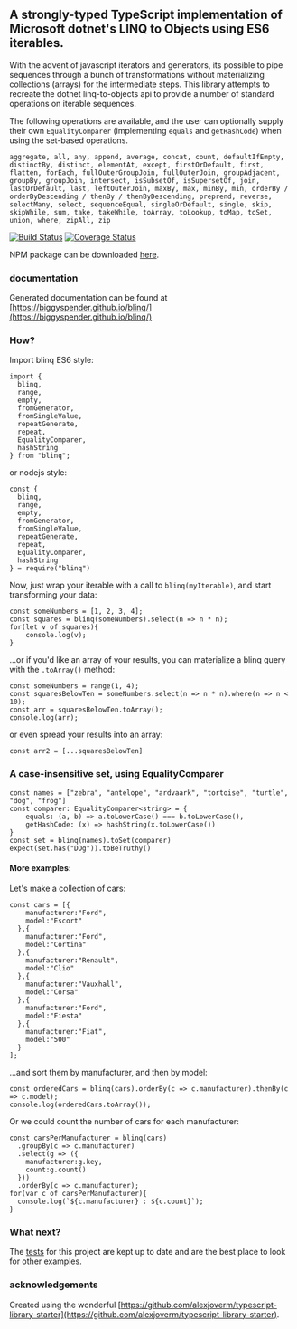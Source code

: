## A strongly-typed TypeScript implementation of Microsoft dotnet's LINQ to Objects using ES6 iterables.

With the advent of javascript iterators and generators, its possible to pipe sequences through a bunch of transformations without materializing collections (arrays) for the intermediate steps. This library attempts to recreate the dotnet linq-to-objects api to provide a number of standard operations on iterable sequences.

The following operations are available, and the user can optionally supply their own `EqualityComparer` (implementing `equals` and `getHashCode`) when using the set-based operations.



```aggregate, all, any, append, average, concat, count, defaultIfEmpty, distinctBy, distinct, elementAt, except, firstOrDefault, first, flatten, forEach, fullOuterGroupJoin, fullOuterJoin, groupAdjacent, groupBy, groupJoin, intersect, isSubsetOf, isSupersetOf, join, lastOrDefault, last, leftOuterJoin, maxBy, max, minBy, min, orderBy / orderByDescending / thenBy / thenByDescending, preprend, reverse, selectMany, select, sequenceEqual, singleOrDefault, single, skip, skipWhile, sum, take, takeWhile, toArray, toLookup, toMap, toSet, union, where, zipAll, zip```

[![Build Status](https://travis-ci.org/biggyspender/blinq.svg?branch=master)](https://travis-ci.org/biggyspender/blinq)
[![Coverage Status](https://coveralls.io/repos/github/biggyspender/blinq/badge.svg?branch=master)](https://coveralls.io/github/biggyspender/blinq?branch=master)

NPM package can be downloaded [here](https://www.npmjs.com/package/blinq).

### documentation

Generated documentation can be found at [https://biggyspender.github.io/blinq/](https://biggyspender.github.io/blinq/)

### How?

Import blinq ES6 style:

    import {
      blinq,
      range,
      empty,
      fromGenerator,
      fromSingleValue,
      repeatGenerate,
      repeat,
      EqualityComparer,
      hashString
    } from "blinq";

or nodejs style:

    const {
      blinq,
      range,
      empty,
      fromGenerator,
      fromSingleValue,
      repeatGenerate,
      repeat,
      EqualityComparer,
      hashString
    } = require("blinq")

Now, just wrap your iterable with a call to `blinq(myIterable)`, and start transforming your data:


    const someNumbers = [1, 2, 3, 4];
    const squares = blinq(someNumbers).select(n => n * n);
    for(let v of squares){
        console.log(v);
    }
    
...or if you'd like an array of your results, you can materialize a blinq query with the `.toArray()` method:

    const someNumbers = range(1, 4);
    const squaresBelowTen = someNumbers.select(n => n * n).where(n => n < 10);
    const arr = squaresBelowTen.toArray();
    console.log(arr);
  
or even spread your results into an array:

    const arr2 = [...squaresBelowTen]

### A case-insensitive set, using EqualityComparer<T>

    const names = ["zebra", "antelope", "ardvaark", "tortoise", "turtle", "dog", "frog"]
    const comparer: EqualityComparer<string> = {
        equals: (a, b) => a.toLowerCase() === b.toLowerCase(),
        getHashCode: (x) => hashString(x.toLowerCase())
    }
    const set = blinq(names).toSet(comparer)
    expect(set.has("DOg")).toBeTruthy()

#### More examples:

Let's make a collection of cars:

    const cars = [{
        manufacturer:"Ford",
        model:"Escort"
      },{
        manufacturer:"Ford",
        model:"Cortina"
      },{
        manufacturer:"Renault",
        model:"Clio"
      },{
        manufacturer:"Vauxhall",
        model:"Corsa"
      },{
        manufacturer:"Ford",
        model:"Fiesta"
      },{
        manufacturer:"Fiat",
        model:"500"
      }
    ];
    
...and sort them by manufacturer, and then by model:

    const orderedCars = blinq(cars).orderBy(c => c.manufacturer).thenBy(c => c.model);
    console.log(orderedCars.toArray());
    
Or we could count the number of cars for each manufacturer:

    const carsPerManufacturer = blinq(cars)
      .groupBy(c => c.manufacturer)
      .select(g => ({
        manufacturer:g.key, 
        count:g.count()
      }))
      .orderBy(c => c.manufacturer);
    for(var c of carsPerManufacturer){
      console.log(`${c.manufacturer} : ${c.count}`);
    }

### What next?

The [tests](https://github.com/biggyspender/blinq/tree/master/test) for this project are kept up to date and are the best place to look for other examples.


### acknowledgements

Created using the wonderful [https://github.com/alexjoverm/typescript-library-starter](https://github.com/alexjoverm/typescript-library-starter).
